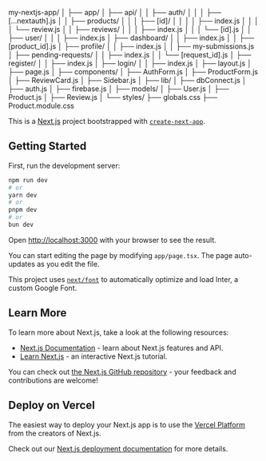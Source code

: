 my-nextjs-app/
│
├── app/
│   ├── api/
│   │   ├── auth/
│   │   │   ├── [...nextauth].js
│   │   ├── products/
│   │   │   ├── [id]/
│   │   │   │   ├── index.js
│   │   │   │   └── review.js
│   │   ├── reviews/
│   │   │   ├── index.js
│   │   │   └── [id].js
│   │   ├── user/
│   │   │   ├── index.js
│   ├── dashboard/
│   │   ├── index.js
│   │   ├── [product_id].js
│   ├── profile/
│   │   ├── index.js
│   │   ├── my-submissions.js
│   ├── pending-requests/
│   │   ├── index.js
│   │   └── [request_id].js
│   ├── register/
│   │   ├── index.js
│   ├── login/
│   │   ├── index.js
│   ├── layout.js
│   ├── page.js
│
├── components/
│   ├── AuthForm.js
│   ├── ProductForm.js
│   ├── ReviewCard.js
│   ├── Sidebar.js
│
├── lib/
│   ├── dbConnect.js
│   ├── auth.js
│   ├── firebase.js
│
├── models/
│   ├── User.js
│   ├── Product.js
│   ├── Review.js
│
└── styles/
    ├── globals.css
    ├── Product.module.css











This is a [Next.js](https://nextjs.org/) project bootstrapped with [`create-next-app`](https://github.com/vercel/next.js/tree/canary/packages/create-next-app).

## Getting Started

First, run the development server:

```bash
npm run dev
# or
yarn dev
# or
pnpm dev
# or
bun dev
```

Open [http://localhost:3000](http://localhost:3000) with your browser to see the result.

You can start editing the page by modifying `app/page.tsx`. The page auto-updates as you edit the file.

This project uses [`next/font`](https://nextjs.org/docs/basic-features/font-optimization) to automatically optimize and load Inter, a custom Google Font.

## Learn More

To learn more about Next.js, take a look at the following resources:

- [Next.js Documentation](https://nextjs.org/docs) - learn about Next.js features and API.
- [Learn Next.js](https://nextjs.org/learn) - an interactive Next.js tutorial.

You can check out [the Next.js GitHub repository](https://github.com/vercel/next.js/) - your feedback and contributions are welcome!

## Deploy on Vercel

The easiest way to deploy your Next.js app is to use the [Vercel Platform](https://vercel.com/new?utm_medium=default-template&filter=next.js&utm_source=create-next-app&utm_campaign=create-next-app-readme) from the creators of Next.js.

Check out our [Next.js deployment documentation](https://nextjs.org/docs/deployment) for more details.
